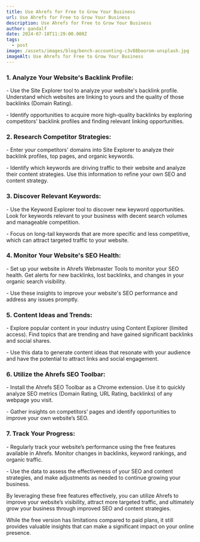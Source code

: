 ```yaml
---
title: Use Ahrefs for Free to Grow Your Business
url: Use Ahrefs for Free to Grow Your Business
description: Use Ahrefs for Free to Grow Your Business
author: gandalf
date: 2024-07-18T11:29:00.000Z
tags:
  - post
image: /assets/images/blog/bench-accounting-c3v88boorom-unsplash.jpg
imageAlt: Use Ahrefs for Free to Grow Your Business
---
```

### 1. Analyze Your Website's Backlink Profile:

\- Use the Site Explorer tool to analyze your website's backlink profile. Understand which websites are linking to yours and the quality of those backlinks (Domain Rating).

\- Identify opportunities to acquire more high-quality backlinks by exploring competitors' backlink profiles and finding relevant linking opportunities.



### 2. Research Competitor Strategies:

\- Enter your competitors' domains into Site Explorer to analyze their backlink profiles, top pages, and organic keywords.

\- Identify which keywords are driving traffic to their website and analyze their content strategies. Use this information to refine your own SEO and content strategy.

### 3. Discover Relevant Keywords:

\- Use the Keyword Explorer tool to discover new keyword opportunities. Look for keywords relevant to your business with decent search volumes and manageable competition.

\- Focus on long-tail keywords that are more specific and less competitive, which can attract targeted traffic to your website.



### 4. Monitor Your Website's SEO Health:

\- Set up your website in Ahrefs Webmaster Tools to monitor your SEO health. Get alerts for new backlinks, lost backlinks, and changes in your organic search visibility.

\- Use these insights to improve your website's SEO performance and address any issues promptly.



### 5. Content Ideas and Trends:

\- Explore popular content in your industry using Content Explorer (limited access). Find topics that are trending and have gained significant backlinks and social shares.

\- Use this data to generate content ideas that resonate with your audience and have the potential to attract links and social engagement.



### 6. Utilize the Ahrefs SEO Toolbar:

\- Install the Ahrefs SEO Toolbar as a Chrome extension. Use it to quickly analyze SEO metrics (Domain Rating, URL Rating, backlinks) of any webpage you visit.

\- Gather insights on competitors’ pages and identify opportunities to improve your own website’s SEO.



### 7. Track Your Progress:

\- Regularly track your website’s performance using the free features available in Ahrefs. Monitor changes in backlinks, keyword rankings, and organic traffic.

\- Use the data to assess the effectiveness of your SEO and content strategies, and make adjustments as needed to continue growing your business.



By leveraging these free features effectively, you can utilize Ahrefs to improve your website’s visibility, attract more targeted traffic, and ultimately grow your business through improved SEO and content strategies.



While the free version has limitations compared to paid plans, it still provides valuable insights that can make a significant impact on your online presence.
